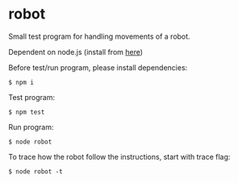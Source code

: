# robot

Small test program for handling movements of a robot.

Dependent on node.js (install from [here](https://nodejs.org/en))

Before test/run program, please install dependencies:

```
$ npm i
```

Test program:

```
$ npm test
```

Run program:

```
$ node robot
```

To trace how the robot follow the instructions, start with trace flag:

```
$ node robot -t
```
